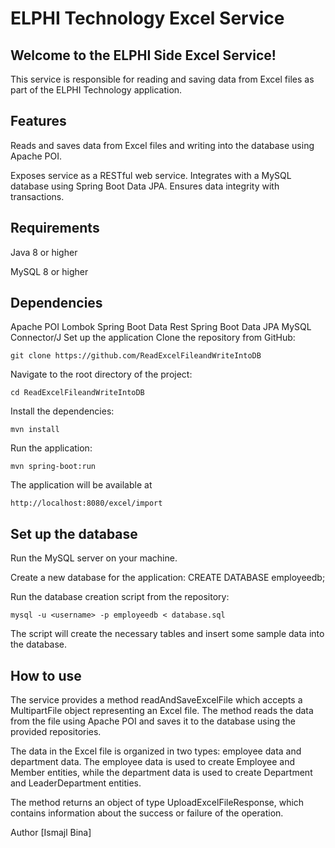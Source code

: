 # ELPHI Technology Excel Service

## Welcome to the ELPHI Side Excel Service! 
This service is responsible for reading and saving data from Excel files as part of the ELPHI Technology application.

<h2>Features</h2>
Reads and saves data from Excel files and writing into the database using Apache POI.

Exposes service as a RESTful web service. Integrates with a MySQL database using Spring Boot Data JPA.
Ensures data integrity with transactions.

<h2>Requirements</h2>
Java 8 or higher

MySQL 8 or higher

<h2>Dependencies</h2>
Apache POI
Lombok
Spring Boot Data Rest
Spring Boot Data JPA
MySQL Connector/J
Set up the application
Clone the repository from GitHub: 
    
    git clone https://github.com/ReadExcelFileandWriteIntoDB

Navigate to the root directory of the project: 

    cd ReadExcelFileandWriteIntoDB
Install the dependencies: 

    mvn install

Run the application: 

    mvn spring-boot:run

The application will be available at 
    
    http://localhost:8080/excel/import

## Set up the database
Run the MySQL server on your machine.

Create a new database for the application: CREATE DATABASE employeedb;

Run the database creation script from the repository: 

    mysql -u <username> -p employeedb < database.sql

The script will create the necessary tables and insert some sample data into the database.

<h2>How to use</h2>
The service provides a method readAndSaveExcelFile which accepts a MultipartFile object representing an Excel file. The method reads the data from the file using Apache POI and saves it to the database using the provided repositories.

The data in the Excel file is organized in two types: employee data and department data. The employee data is used to create Employee and Member entities, while the department data is used to create Department and LeaderDepartment entities.

The method returns an object of type UploadExcelFileResponse, which contains information about the success or failure of the operation.

Author
[Ismajl Bina]
